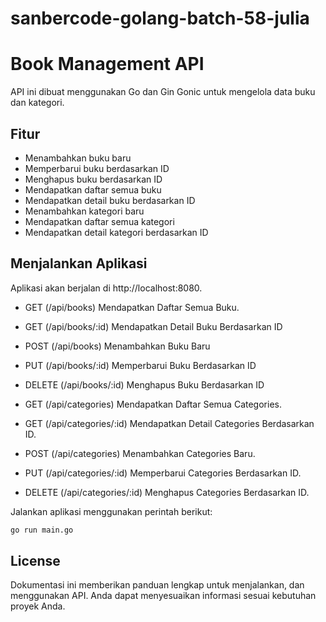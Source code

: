 # sanbercode-golang-batch-58-julia
# Book Management API

API ini dibuat menggunakan Go dan Gin Gonic untuk mengelola data buku dan kategori.

## Fitur

- Menambahkan buku baru
- Memperbarui buku berdasarkan ID
- Menghapus buku berdasarkan ID
- Mendapatkan daftar semua buku
- Mendapatkan detail buku berdasarkan ID
- Menambahkan kategori baru
- Mendapatkan daftar semua kategori
- Mendapatkan detail kategori berdasarkan ID

## Menjalankan Aplikasi

Aplikasi akan berjalan di http://localhost:8080.

- GET (/api/books)
    Mendapatkan Daftar Semua Buku.
- GET (/api/books/:id)
    Mendapatkan Detail Buku Berdasarkan ID
- POST (/api/books)
    Menambahkan Buku Baru
- PUT (/api/books/:id)
    Memperbarui Buku Berdasarkan ID
- DELETE (/api/books/:id)
    Menghapus Buku Berdasarkan ID

- GET (/api/categories)
    Mendapatkan Daftar Semua Categories.
- GET (/api/categories/:id)
    Mendapatkan Detail Categories Berdasarkan ID.
- POST (/api/categories)
    Menambahkan Categories Baru.
- PUT (/api/categories/:id)
    Memperbarui Categories Berdasarkan ID.
- DELETE (/api/categories/:id)
    Menghapus Categories Berdasarkan ID.

Jalankan aplikasi menggunakan perintah berikut:

```bash
go run main.go
```

## License

Dokumentasi ini memberikan panduan lengkap untuk menjalankan, dan menggunakan API. Anda dapat menyesuaikan informasi sesuai kebutuhan proyek Anda.